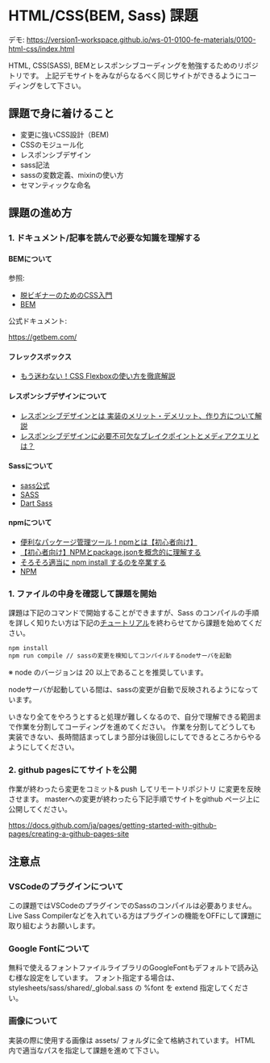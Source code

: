 
# HTML/CSS(BEM, Sass) 課題

デモ: https://version1-workspace.github.io/ws-01-0100-fe-materials/0100-html-css/index.html

HTML, CSS(SASS), BEMとレスポンシブコーディングを勉強するためのリポジトリです。
上記デモサイトをみながらなるべく同じサイトができるようにコーディングをして下さい。

## 課題で身に着けること

- 変更に強いCSS設計（BEM)
- CSSのモジュール化
- レスポンシブデザイン
- sass記法
- sassの変数定義、mixinの使い方
- セマンティックな命名

## 課題の進め方

### 1. ドキュメント/記事を読んで必要な知識を理解する

#### BEMについて

参照:
- [脱ビギナーのためのCSS入門](https://speakerdeck.com/jjoo/tuo-biginafalsetamefalsecssru-men)
- [BEM](https://getbem.com/)

公式ドキュメント:

https://getbem.com/

#### フレックスボックス

- [もう迷わない！CSS Flexboxの使い方を徹底解説](https://webdesign-trends.net/entry/8148)

#### レスポンシブデザインについて

- [レスポンシブデザインとは
実装のメリット・デメリット、作り方について解説](https://gmotech.jp/semlabo/seo/blog/responsive_design/)
- [レスポンシブデザインに必要不可欠なブレイクポイントとメディアクエリとは？](https://www.studio-umi.jp/blog/185/610)

#### Sassについて

- [sass公式](https://sass-lang.com/)
- [SASS](https://www.webdesignleaves.com/pr/css/css_basic_08.html)
- [Dart Sass](https://sass-lang.com/dart-sass)

#### npmについて

- [便利なパッケージ管理ツール！npmとは【初心者向け】](https://techacademy.jp/magazine/16105)
- [【初心者向け】NPMとpackage.jsonを概念的に理解する](https://qiita.com/righteous/items/e5448cb2e7e11ab7d477)
- [そろそろ適当に npm install するのを卒業する](https://zenn.dev/ikuraikura/articles/71b917ab11ae690e3cd7)
- [NPM](https://docs.npmjs.com/about-npm)

### 1. ファイルの中身を確認して課題を開始

課題は下記のコマンドで開始することができますが、Sass のコンパイルの手順を詳しく知りたい方は下記の[チュートリアル](docs/tutorial.md)を終わらせてから課題を始めてください。

```bash
npm install
npm run compile // sassの変更を検知してコンパイルするnodeサーバを起動
```

※ node のバージョンは 20 以上であることを推奨しています。

nodeサーバが起動している間は、sassの変更が自動で反映されるようになっています。

いきなり全てをやろうとすると処理が難しくなるので、自分で理解できる範囲まで作業を分割してコーディングを進めてください。
作業を分割してどうしても実装できない、長時間詰まってしまう部分は後回しにしてできるところからやるようにしてください。

### 2. github pagesにてサイトを公開

作業が終わったら変更をコミット& push してリモートリポジトリ に変更を反映させます。
masterへの変更が終わったら下記手順でサイトをgithub ページ上に公開してください。

https://docs.github.com/ja/pages/getting-started-with-github-pages/creating-a-github-pages-site

## 注意点

### VSCodeのプラグインについて

この課題ではVSCodeのプラグインでのSassのコンパイルは必要ありません。
Live Sass Compilerなどを入れている方はプラグインの機能をOFFにして課題に取り組むようお願いします。

### Google Fontについて

無料で使えるフォントファイルライブラリのGoogleFontもデフォルトで読み込む様な設定をしています。
フォント指定する場合は、 stylesheets/sass/shared/_global.sass の %font を extend 指定してください。

### 画像について

実装の際に使用する画像は assets/ フォルダに全て格納されています。
HTML 内で適当なパスを指定して課題を進めて下さい。

